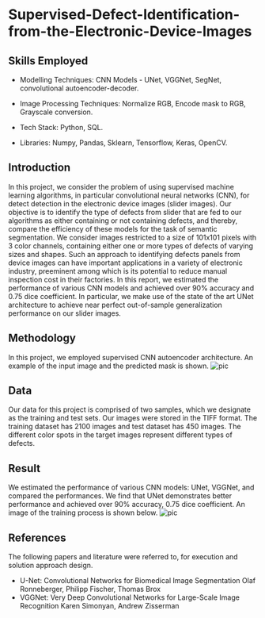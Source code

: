 # Supervised-Defect-Identification-from-the-Electronic-Device-Images

## Skills Employed

* Modelling Techniques: CNN Models - UNet, VGGNet, SegNet, convolutional autoencoder-decoder.

* Image Processing Techniques: Normalize RGB, Encode mask to RGB, Grayscale conversion.

* Tech Stack: Python, SQL.

* Libraries: Numpy, Pandas, Sklearn, Tensorflow, Keras, OpenCV.

## Introduction

In this project, we consider the problem of using supervised machine learning algorithms, in particular convolutional neural networks (CNN), for detect detection in the electronic device images (slider images). Our objective is to identify the type of defects from slider that are fed to our algorithms as either containing or not containing defects, and thereby, compare the efficiency of these models for the task of semantic segmentation. We consider images restricted to a size of 101x101 pixels with 3 color channels, containing either one or more types of defects of varying sizes and shapes. Such an approach to identifying defects panels from device images can have important applications in a variety of electronic industry, preeminent among which is its potential to reduce manual inspection cost in their factories.  In this report, we estimated the performance of various CNN models and achieved over 90% accuracy and 0.75 dice coefficient. In particular, we make use of the state of the art UNet architecture to achieve near perfect out-of-sample generalization performance on our slider images.

## Methodology

In this project, we employed supervised CNN autoencoder architecture. An example of the input image and the predicted mask is shown.
 ![pic](https://github.com/saha0073/Supervised-Defect-Identification-from-the-Electronic-Device-Images/blob/main/slider.PNG)
 
 ## Data
 
Our data for this project is comprised of two samples, which we designate as the training and test sets. Our images were stored in the TIFF format. The training dataset has 2100 images and test dataset has 450 images. The different color spots in the target images represent different types of defects.
 
 ## Result
 
 We estimated the performance of various CNN models: UNet, VGGNet, and compared the performances. We find that UNet demonstrates better performance and  achieved over 90% accuracy, 0.75 dice coefficient. An image of the training process is shown below.
 ![pic](https://github.com/saha0073/Supervised-Defect-Identification-from-the-Electronic-Device-Images/blob/main/training.PNG)
 


## References

The following papers and literature were referred to, for execution and solution approach design.

* U-Net: Convolutional Networks for Biomedical Image Segmentation Olaf Ronneberger, Philipp Fischer, Thomas Brox 
* VGGNet: Very Deep Convolutional Networks for Large-Scale Image Recognition Karen Simonyan, Andrew Zisserman

